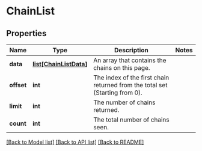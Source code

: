 # ChainList

## Properties
Name | Type | Description | Notes
------------ | ------------- | ------------- | -------------
**data** | [**list[ChainListData]**](ChainListData.md) | An array that contains the chains on this page. | 
**offset** | **int** | The index of the first chain returned from the total set (Starting from 0). | 
**limit** | **int** | The number of chains returned. | 
**count** | **int** | The total number of chains seen. | 

[[Back to Model list]](../README.md#documentation-for-models) [[Back to API list]](../README.md#documentation-for-api-endpoints) [[Back to README]](../README.md)


